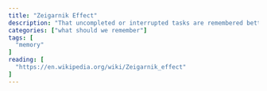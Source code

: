 ```yaml
---
title: "Zeigarnik Effect"
description: "That uncompleted or interrupted tasks are remembered better than completed ones."
categories: ["what should we remember"]
tags: [
  "memory"
]
reading: [
  "https://en.wikipedia.org/wiki/Zeigarnik_effect"
]
---
```



